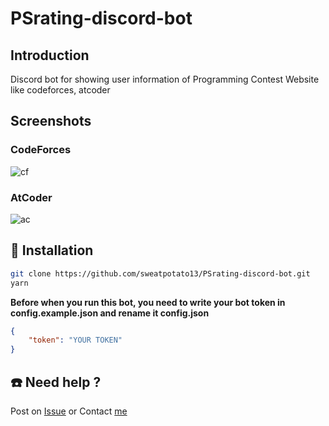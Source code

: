 # PSrating-discord-bot

## Introduction
Discord bot for showing user information of Programming Contest Website like codeforces, atcoder 

## Screenshots
### CodeForces
![cf](https://i.imgur.com/f3sklIp.gif)

### AtCoder
![ac](https://i.imgur.com/7OsbLVs.gif)


## 💾 Installation
```sh
git clone https://github.com/sweatpotato13/PSrating-discord-bot.git
yarn
```

**Before when you run this bot, you need to write your bot token in config.example.json and rename it config.json**

```json
{
    "token": "YOUR TOKEN"
}
```

## ☎️ Need help ?
Post on [Issue](https://github.com/sweatpotato13/PSrating-discord-bot/issues)
or
Contact [me](sweatpotato13@gmail.com)
